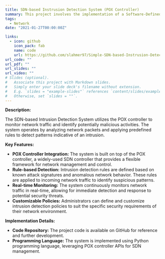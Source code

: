 ```yaml
---
title: SDN-based Instrusion Detection System (POX Controller)
summary: This project involves the implementation of a Software-Defined Networking (SDN) based Intrusion Detection System (IDS) using the POX controller. By leveraging the flexibility and programmability of SDN, the system aims to detect and mitigate network intrusions in real-time.
tags:
  - Network
date: "2021-01-27T00:00:00Z"

links:
  - icon: github
    icon_pack: fab
    name: code
    url: https://github.com/slahmer97/Simple-SDN-based-Instrusion-Detection-System
url_code: ""
url_pdf: ""
url_slides: ""
url_video: ""
# Slides (optional).
#   Associate this project with Markdown slides.
#   Simply enter your slide deck's filename without extension.
#   E.g. `slides = "example-slides"` references `content/slides/example-slides.md`.
#   Otherwise, set `slides = ""`.
---
```


**Description:**

The SDN-based Intrusion Detection System utilizes the POX controller to monitor network traffic and identify potentially malicious activities. The system operates by analyzing network packets and applying predefined rules to detect patterns indicative of an intrusion.

**Key Features:**

- **POX Controller Integration:** The system is built on top of the POX controller, a widely-used SDN controller that provides a flexible framework for network management and control.
- **Rule-based Detection:** Intrusion detection rules are defined based on known attack signatures and anomalous network behavior. These rules are applied to incoming network traffic to identify suspicious patterns.
- **Real-time Monitoring:** The system continuously monitors network traffic in real-time, allowing for immediate detection and response to potential security threats.
- **Customizable Policies:** Administrators can define and customize intrusion detection policies to suit the specific security requirements of their network environment.

**Implementation Details:**

- **Code Repository:** The project code is available on GitHub for reference and further development.
- **Programming Language:** The system is implemented using Python programming language, leveraging POX controller APIs for SDN management.
